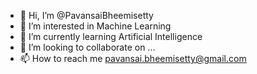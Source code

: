 - 👋 Hi, I’m @PavansaiBheemisetty
- 👀 I’m interested in Machine Learning     
- 🌱 I’m currently learning Artificial Intelligence
- 💞️ I’m looking to collaborate on ...
- 📫 How to reach me pavansai.bheemisetty@gmail.com

<!---
PavansaiBheemisetty/PavansaiBheemisetty is a ✨ special ✨ repository because its `README.md` (this file) appears on your GitHub profile.
You can click the Preview link to take a look at your changes.
--->
